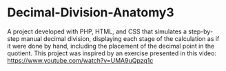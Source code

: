# Decimal-Division-Anatomy3
A project developed with PHP, HTML, and CSS that simulates a step-by-step manual decimal division, displaying each stage of the calculation as if it were done by hand, including the placement of the decimal point in the quotient.  This project was inspired by an exercise presented in this video: https://www.youtube.com/watch?v=UMA9uQpzq1c
